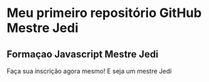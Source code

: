 # Meu primeiro repositório GitHub Mestre Jedi
## Formaçao Javascript Mestre Jedi

Faça sua inscrição agora mesmo! E seja um mestre Jedi
